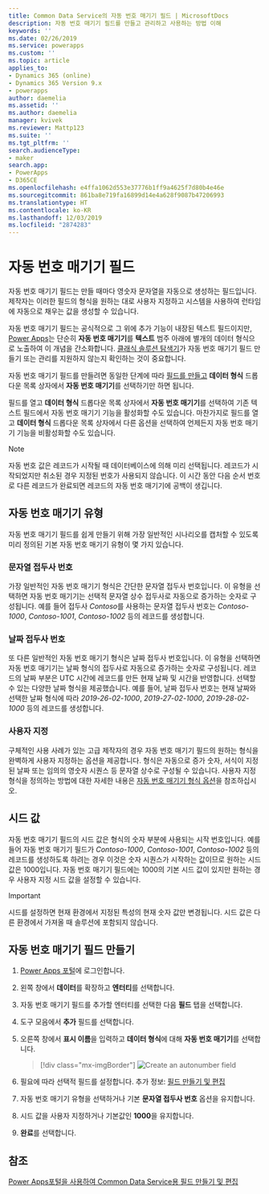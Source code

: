 ```yaml
---
title: Common Data Service의 자동 번호 매기기 필드 | MicrosoftDocs
description: 자동 번호 매기기 필드를 만들고 관리하고 사용하는 방법 이해
keywords: ''
ms.date: 02/26/2019
ms.service: powerapps
ms.custom: ''
ms.topic: article
applies_to:
- Dynamics 365 (online)
- Dynamics 365 Version 9.x
- powerapps
author: daemelia
ms.assetid: ''
ms.author: daemelia
manager: kvivek
ms.reviewer: Mattp123
ms.suite: ''
ms.tgt_pltfrm: ''
search.audienceType:
- maker
search.app:
- PowerApps
- D365CE
ms.openlocfilehash: e4ffa1062d553e37776b1ff9a4625f7d80b4e46e
ms.sourcegitcommit: 861ba8e719fa16899d14e4a628f9087b47206993
ms.translationtype: HT
ms.contentlocale: ko-KR
ms.lasthandoff: 12/03/2019
ms.locfileid: "2874283"
---
```

# <a name="autonumber-fields"></a>자동 번호 매기기 필드

자동 번호 매기기 필드는 만들 때마다 영숫자 문자열을 자동으로 생성하는 필드입니다. 제작자는 이러한 필드의 형식을 원하는 대로 사용자 지정하고 시스템을 사용하여 런타임에 자동으로 채우는 값을 생성할 수 있습니다.

자동 번호 매기기 필드는 공식적으로 그 위에 추가 기능이 내장된 텍스트 필드이지만, [Power Apps](https://make.powerapps.com/?utm_source=padocs&utm_medium=linkinadoc&utm_campaign=referralsfromdoc)는 단순히 **자동 번호 매기기**를 **텍스트** 범주 아래에 별개의 데이터 형식으로 노출하여 이 개념을 간소화합니다. [클래식 솔루션 탐색기](use-solution-explorer.md#classic-solution-explorer)가 자동 번호 매기기 필드 만들기 또는 관리를 지원하지 않는지 확인하는 것이 중요합니다.

자동 번호 매기기 필드를 만들려면 동일한 단계에 따라 [필드를 만들고](create-edit-field-portal.md#create-a-field) **데이터 형식** 드롭다운 목록 상자에서 **자동 번호 매기기**를 선택하기만 하면 됩니다. 

필드를 열고 **데이터 형식** 드롭다운 목록 상자에서 **자동 번호 매기기**를 선택하여 기존 텍스트 필드에서 자동 번호 매기기 기능을 활성화할 수도 있습니다. 마찬가지로 필드를 열고 **데이터 형식** 드롭다운 목록 상자에서 다른 옵션을 선택하여 언제든지 자동 번호 매기기 기능을 비활성화할 수도 있습니다.

> [!NOTE]
>자동 번호 값은 레코드가 시작될 때 데이터베이스에 의해 미리 선택됩니다. 레코드가 시작되었지만 취소된 경우 지정된 번호가 사용되지 않습니다. 이 시간 동안 다음 순서 번호로 다른 레코드가 완료되면 레코드의 자동 번호 매기기에 공백이 생깁니다.

## <a name="autonumber-types"></a>자동 번호 매기기 유형

자동 번호 매기기 필드를 쉽게 만들기 위해 가장 일반적인 시나리오를 캡처할 수 있도록 미리 정의된 기본 자동 번호 매기기 유형이 몇 가지 있습니다. 

### <a name="string-prefixed-number"></a>문자열 접두사 번호

가장 일반적인 자동 번호 매기기 형식은 간단한 문자열 접두사 번호입니다. 이 유형을 선택하면 자동 번호 매기기는 선택적 문자열 상수 접두사로 자동으로 증가하는 숫자로 구성됩니다. 예를 들어 접두사 *Contoso*를 사용하는 문자열 접두사 번호는 *Contoso-1000*, *Contoso-1001*, *Contoso-1002* 등의 레코드를 생성합니다.

### <a name="date-prefixed-number"></a>날짜 접두사 번호

또 다른 일반적인 자동 번호 매기기 형식은 날짜 접두사 번호입니다. 이 유형을 선택하면 자동 번호 매기기는 날짜 형식의 접두사로 자동으로 증가하는 숫자로 구성됩니다. 레코드의 날짜 부분은 UTC 시간에 레코드를 만든 현재 날짜 및 시간을 반영합니다. 선택할 수 있는 다양한 날짜 형식을 제공했습니다.
예를 들어, 날짜 접두사 번호는 현재 날짜와 선택한 날짜 형식에 따라 *2019-26-02-1000*, *2019-27-02-1000*, *2019-28-02-1000* 등의 레코드를 생성합니다.

### <a name="custom"></a>사용자 지정

구체적인 사용 사례가 있는 고급 제작자의 경우 자동 번호 매기기 필드의 원하는 형식을 완벽하게 사용자 지정하는 옵션을 제공합니다. 형식은 자동으로 증가 숫자, 서식이 지정된 날짜 또는 임의의 영숫자 시퀀스 등 문자열 상수로 구성될 수 있습니다.
사용자 지정 형식을 정의하는 방법에 대한 자세한 내용은 [자동 번호 매기기 형식 옵션](https://docs.microsoft.com/dynamics365/customer-engagement/developer/create-auto-number-attributes#autonumberformat-options)을 참조하십시오.

## <a name="seed-values"></a>시드 값

자동 번호 매기기 필드의 시드 값은 형식의 숫자 부분에 사용되는 시작 번호입니다. 예를 들어 자동 번호 매기기 필드가 *Contoso-1000*, *Contoso-1001*, *Contoso-1002* 등의 레코드를 생성하도록 하려는 경우 이것은 숫자 시퀀스가 시작하는 값이므로 원하는 시드 값은 1000입니다. 자동 번호 매기기 필드에는 1000의 기본 시드 값이 있지만 원하는 경우 사용자 지정 시드 값을 설정할 수 있습니다. 


> [!IMPORTANT]
> 시드를 설정하면 현재 환경에서 지정된 특성의 현재 숫자 값만 변경됩니다. 시드 값은 다른 환경에서 가져올 때 솔루션에 포함되지 않습니다. 

## <a name="create-an-autonumber-field"></a>자동 번호 매기기 필드 만들기
  
1.  [Power Apps 포털](https://make.powerapps.com/?utm_source=padocs&utm_medium=linkinadoc&utm_campaign=referralsfromdoc)에 로그인합니다.
  
2.  왼쪽 창에서 **데이터**를 확장하고 **엔터티**를 선택합니다.
  
3.  자동 번호 매기기 필드를 추가할 엔터티를 선택한 다음 **필드** 탭을 선택합니다.
  
4.  도구 모음에서 **추가** 필드를 선택합니다.  
  
5.  오른쪽 창에서 **표시 이름**을 입력하고 **데이터 형식**에 대해 **자동 번호 매기기**를 선택합니다.

    > [!div class="mx-imgBorder"] 
    > ![](media/create-autonumber-field.png "Create an autonumber field")
  
6. 필요에 따라 선택적 필드를 설정합니다. 추가 정보: [필드 만들기 및 편집](create-edit-field-portal.md#create-a-field)

7. 자동 번호 매기기 유형을 선택하거나 기본 **문자열 접두사 번호** 옵션을 유지합니다.

8. 시드 값을 사용자 지정하거나 기본값인 **1000**을 유지합니다.

9. **완료**를 선택합니다.

## <a name="see-also"></a>참조
 [Power Apps포털을 사용하여 Common Data Service용 필드 만들기 및 편집](create-edit-field-portal.md)
